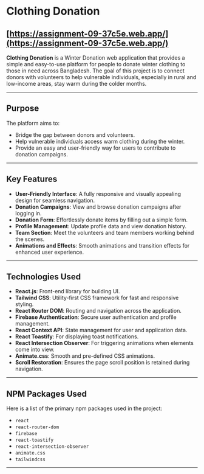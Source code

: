 # Clothing Donation

## [https://assignment-09-37c5e.web.app/](https://assignment-09-37c5e.web.app/)

**Clothing Donation** is a Winter Donation web application that provides a simple and easy-to-use platform for people to donate winter clothing to those in need across Bangladesh. The goal of this project is to connect donors with volunteers to help vulnerable individuals, especially in rural and low-income areas, stay warm during the colder months.

---

## Purpose

The platform aims to:

- Bridge the gap between donors and volunteers.
- Help vulnerable individuals access warm clothing during the winter.
- Provide an easy and user-friendly way for users to contribute to donation campaigns.

---

## Key Features

- **User-Friendly Interface**: A fully responsive and visually appealing design for seamless navigation.
- **Donation Campaigns**: View and browse donation campaigns after logging in.
- **Donation Form**: Effortlessly donate items by filling out a simple form.
- **Profile Management**: Update profile data and view donation history.
- **Team Section**: Meet the volunteers and team members working behind the scenes.
- **Animations and Effects**: Smooth animations and transition effects for enhanced user experience.

---

## Technologies Used

- **React.js**: Front-end library for building UI.
- **Tailwind CSS**: Utility-first CSS framework for fast and responsive styling.
- **React Router DOM**: Routing and navigation across the application.
- **Firebase Authentication**: Secure user authentication and profile management.
- **React Context API**: State management for user and application data.
- **React Toastify**: For displaying toast notifications.
- **React Intersection Observer**: For triggering animations when elements come into view.
- **Animate.css**: Smooth and pre-defined CSS animations.
- **Scroll Restoration**: Ensures the page scroll position is retained during navigation.

---

## NPM Packages Used

Here is a list of the primary npm packages used in the project:

- `react`
- `react-router-dom`
- `firebase`
- `react-toastify`
- `react-intersection-observer`
- `animate.css`
- `tailwindcss`

---

